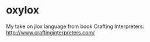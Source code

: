 # oxylox
My take on jlox language from book Crafting Interpreters: http://www.craftinginterpreters.com/

